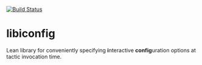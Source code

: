 [![Build Status](https://travis-ci.org/khoek/libiconfig.svg?branch=master)](https://travis-ci.org/khoek/libiconfig)

# libiconfig

Lean library for conveniently specifying **i**nteractive **config**uration options at tactic invocation time.
